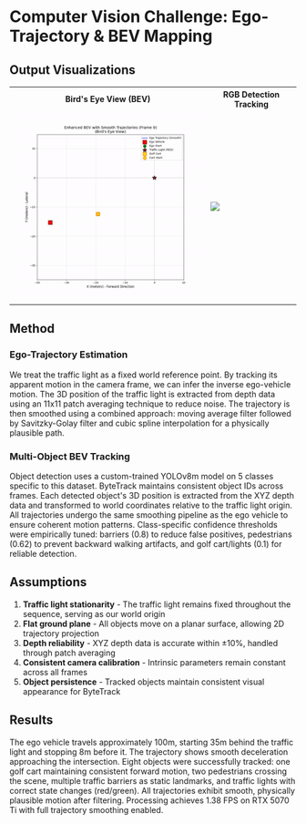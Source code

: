 # Computer Vision Challenge: Ego-Trajectory & BEV Mapping

## Output Visualizations

<table>
<tr>
<th>Bird's Eye View (BEV)</th>
<th>RGB Detection Tracking</th>
</tr>
<tr>
<td><img src="media/enhanced_bev_smooth.gif" width="400"/></td>
<td><img src="media/smooth_tracking.gif" width="400"/></td>
</tr>
</table>

## Method

### Ego-Trajectory Estimation
We treat the traffic light as a fixed world reference point. By tracking its apparent motion in the camera frame, we can infer the inverse ego-vehicle motion. The 3D position of the traffic light is extracted from depth data using an 11x11 patch averaging technique to reduce noise. The trajectory is then smoothed using a combined approach: moving average filter followed by Savitzky-Golay filter and cubic spline interpolation for a physically plausible path.

### Multi-Object BEV Tracking
Object detection uses a custom-trained YOLOv8m model on 5 classes specific to this dataset. ByteTrack maintains consistent object IDs across frames. Each detected object's 3D position is extracted from the XYZ depth data and transformed to world coordinates relative to the traffic light origin. All trajectories undergo the same smoothing pipeline as the ego vehicle to ensure coherent motion patterns. Class-specific confidence thresholds were empirically tuned: barriers (0.8) to reduce false positives, pedestrians (0.62) to prevent backward walking artifacts, and golf cart/lights (0.1) for reliable detection.

## Assumptions

1. **Traffic light stationarity** - The traffic light remains fixed throughout the sequence, serving as our world origin
2. **Flat ground plane** - All objects move on a planar surface, allowing 2D trajectory projection
3. **Depth reliability** - XYZ depth data is accurate within ±10%, handled through patch averaging
4. **Consistent camera calibration** - Intrinsic parameters remain constant across all frames
5. **Object persistence** - Tracked objects maintain consistent visual appearance for ByteTrack

## Results

The ego vehicle travels approximately 100m, starting 35m behind the traffic light and stopping 8m before it. The trajectory shows smooth deceleration approaching the intersection. Eight objects were successfully tracked: one golf cart maintaining consistent forward motion, two pedestrians crossing the scene, multiple traffic barriers as static landmarks, and traffic lights with correct state changes (red/green). All trajectories exhibit smooth, physically plausible motion after filtering. Processing achieves 1.38 FPS on RTX 5070 Ti with full trajectory smoothing enabled.